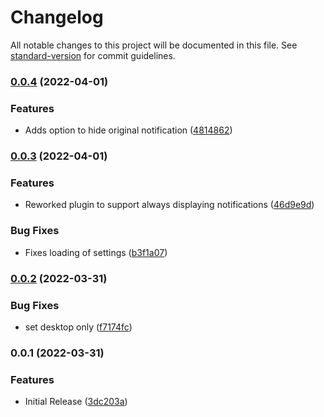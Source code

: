 # Changelog

All notable changes to this project will be documented in this file. See [standard-version](https://github.com/conventional-changelog/standard-version) for commit guidelines.

### [0.0.4](https://github.com/valentine195/obsidian-notifier/compare/0.0.3...0.0.4) (2022-04-01)


### Features

* Adds option to hide original notification ([4814862](https://github.com/valentine195/obsidian-notifier/commit/4814862223e38d445218ffe9c4c24244f90f629f))

### [0.0.3](https://github.com/valentine195/obsidian-notifier/compare/0.0.2...0.0.3) (2022-04-01)


### Features

* Reworked plugin to support always displaying notifications ([46d9e9d](https://github.com/valentine195/obsidian-notifier/commit/46d9e9d4cd44556c4439b5d121ddea8e1ed8d6e4))


### Bug Fixes

* Fixes loading of settings ([b3f1a07](https://github.com/valentine195/obsidian-notifier/commit/b3f1a072080e31b9fc8719666d0a1ae8db077092))

### [0.0.2](https://github.com/valentine195/obsidian-notifier/compare/0.0.1...0.0.2) (2022-03-31)


### Bug Fixes

* set desktop only ([f7174fc](https://github.com/valentine195/obsidian-notifier/commit/f7174fc50c882d17ad2009e47e6e766f000dc03e))

### 0.0.1 (2022-03-31)


### Features

* Initial Release ([3dc203a](https://github.com/valentine195/obsidian-notifier/commit/3dc203a5131d0a32c47a71e80948998de8c1073f))
